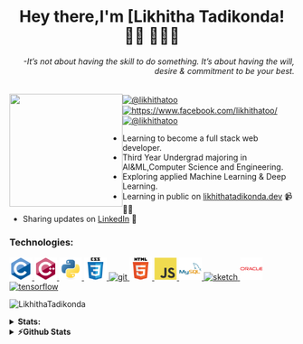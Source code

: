 <h1 align="center">Hey there,I'm [Likhitha Tadikonda!👋🏾 👩🏾‍💻</h1>
<h6 align="right">-It’s not about having the skill to do something. It’s about having the will, desire & commitment to be your best.</h6>

 <a href="https://github.com/sponsors/M0nica"><img align="left" width="200" height="200" src="https://github.com/M0nica/M0nica/blob/main/octomonica/m0nica-octocat-rotating.gif?raw=true"></a>
<p align="left">
<a href="https://twitter.com/@likhithatoo" target="blank"><img align="center" src="https://raw.githubusercontent.com/rahuldkjain/github-profile-readme-generator/master/src/images/icons/Social/twitter.svg" alt="@likhithatoo" height="30" width="40" /></a>
<a href="https://fb.com/https://www.facebook.com/likhithatoo/" target="blank"><img align="center" src="https://raw.githubusercontent.com/rahuldkjain/github-profile-readme-generator/master/src/images/icons/Social/facebook.svg" alt="https://www.facebook.com/likhithatoo/" height="30" width="40" /></a>
<a href="https://instagram.com/@likhithatoo" target="blank"><img align="center" src="https://raw.githubusercontent.com/rahuldkjain/github-profile-readme-generator/master/src/images/icons/Social/instagram.svg" alt="@likhithatoo" height="30" width="40" /></a>

</p>

-  Learning to become a full stack web developer.<br>
-  Third Year Undergrad majoring in AI&ML,Computer Science and Engineering.<br>
-  Exploring applied Machine Learning & Deep Learning.<br>
-  Learning in public on <a href="https://dev.to/likhithatadikonda">likhithatadikonda.dev</a> 📹 ✍🏾<br>
-  Sharing updates on <a href="https://www.linkedin.com/in/likhitha-tadikonda-4351511a4/">LinkedIn</a> 💼<br>
 
<h3 align="left">Technologies:</h3>
<p align="left">
   <a href="https://www.cprogramming.com/" target="_blank"> <img src="https://raw.githubusercontent.com/devicons/devicon/master/icons/c/c-original.svg" alt="c" width="40" height="40"/> </a> 
   <a href="https://www.w3schools.com/cpp/" target="_blank"> <img src="https://raw.githubusercontent.com/devicons/devicon/master/icons/cplusplus/cplusplus-original.svg" alt="cplusplus" width="40" height="40"/> </a> 
   <a href="https://www.python.org" target="_blank"> <img src="https://raw.githubusercontent.com/devicons/devicon/master/icons/python/python-original.svg" alt="python" width="40" height="40"/> </a> 
   <a href="https://www.w3schools.com/css/" target="_blank"> <img src="https://raw.githubusercontent.com/devicons/devicon/master/icons/css3/css3-original-wordmark.svg" alt="css3" width="40" height="40"/> </a> 
   <a href="https://git-scm.com/" target="_blank"> <img src="https://www.vectorlogo.zone/logos/git-scm/git-scm-icon.svg" alt="git" width="40" height="40"/> </a> <a href="https://www.w3.org/html/" target="_blank"> <img src="https://raw.githubusercontent.com/devicons/devicon/master/icons/html5/html5-original-wordmark.svg" alt="html5" width="40" height="40"/> </a> 
   <a href="https://developer.mozilla.org/en-US/docs/Web/JavaScript" target="_blank"> <img src="https://raw.githubusercontent.com/devicons/devicon/master/icons/javascript/javascript-original.svg" alt="javascript" width="40" height="40"/> </a> 
   <a href="https://www.mysql.com/" target="_blank"> <img src="https://raw.githubusercontent.com/devicons/devicon/master/icons/mysql/mysql-original-wordmark.svg" alt="mysql" width="40" height="40"/> </a> 
   <a href="https://www.sketch.com/" target="_blank"> <img src="https://www.vectorlogo.zone/logos/sketchapp/sketchapp-icon.svg" alt="sketch" width="40" height="40"/> </a> 
    <a href="https://www.oracle.com/" target="_blank"> <img src="https://raw.githubusercontent.com/devicons/devicon/master/icons/oracle/oracle-original.svg" alt="oracle" width="40" height="40"/> </a>
   <a href="https://www.tensorflow.org" target="_blank"> <img src="https://www.vectorlogo.zone/logos/tensorflow/tensorflow-icon.svg" alt="tensorflow" width="40" height="40"/> </a>
   </p>

<p align="left"> <img src="https://komarev.com/ghpvc/?username=LikhithaTadikonda&color=green&label=Profile Views&style=plastic" alt="LikhithaTadikonda" /> </p>

<details>	
   <summary><b>Stats:</b></summary>
   <p><img align="left" src="https://github-readme-stats.vercel.app/api/top-langs?username=likhithatadikonda&show_icons=true&locale=en&layout=compact" alt="likhithatadikonda" />    </p>
 </details>

<details>	
  <summary><b>⚡Github Stats</b></summary>
  <p>&nbsp;<img align="center" src="https://github-readme-stats.vercel.app/api?username=likhithatadikonda&show_icons=true&locale=en" alt="likhithatadikonda" /></p><br>
<p><img align="left" src="https://github-readme-streak-stats.herokuapp.com/?user=likhithatadikonda&" alt="likhithatadikonda" /></p></details>

